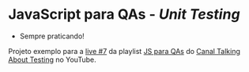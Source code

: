# JavaScript para QAs - _Unit Testing_

- Sempre praticando!

Projeto exemplo para a [live #7](https://youtu.be/yTnUeaeIn0c) da playlist [JS para QAs](https://youtube.com/playlist?list=PL-eblSNRj0QH36XrwvGfhh14GjpG-ViS2) do [Canal Talking About Testing](https://www.youtube.com/c/talkingabouttesting) no YouTube.
